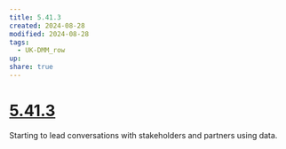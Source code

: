 ```yaml
---
title: 5.41.3
created: 2024-08-28
modified: 2024-08-28
tags:
  - UK-DMM_row
up: 
share: true
---
```

# [5.41.3](5.41.3.md)

Starting to lead conversations with stakeholders and partners using data.
